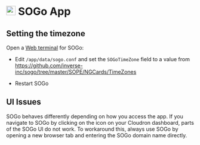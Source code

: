 # <img src="/img/sogo-logo.png" width="25px"> SOGo App

## Setting the timezone

Open a [Web terminal](/documentation/apps/#web-terminal) for SOGo:

* Edit `/app/data/sogo.conf` and set the `SOGoTimeZone` field to a value
  from https://github.com/inverse-inc/sogo/tree/master/SOPE/NGCards/TimeZones

* Restart SOGo

## UI Issues

SOGo behaves differently depending on how you access the app.
If you navigate to SOGo by clicking on the icon on your Cloudron
dashboard, parts of the SOGo UI do not work. To workaround this,
always use SOGo by opening a new browser tab and entering the
SOGo domain name directly.

